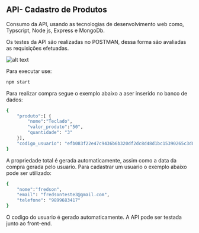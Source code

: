 ## API- Cadastro de Produtos

Consumo da API, usando as tecnologias de desenvolvimento web como,  Typscript, Node js, Express e MongoDb.

Os testes da API são realizadas no POSTMAN, dessa forma são avaliadas as requisições efetuadas.

![alt text](https://github.com/fredcrodrigues/Desafio_Jump/blob/main/postman.png)


Para executar use:

```bash
npm start
```

Para realizar compra segue o exemplo abaixo a aser inserido no banco de dados:
```bash
{
    "produto":[ { 
        "nome":"Teclado",
        "valor_produto":"50",
        "quantidade": "3"
    }],
    "codigo_usuario": "efb083f22e47c9436b6b320df2dc8d48d1bc15390265c3d829ef548e8bbccc0b"
}
```

A propriedade total é gerada automaticamente, assim como a data da compra gerada pelo usuario. Para cadastrar um usuario o exemplo abaixo pode ser utilizado:
```bash
{
    "nome":"fredson",
    "email": "fredsonteste3@gmail.com",
    "telefone": "9899683417"
}
```

O codigo do usuario é gerado automaticamente. A API pode ser testada junto ao front-end.


